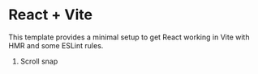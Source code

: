 # React + Vite

This template provides a minimal setup to get React working in Vite with HMR and some ESLint rules.

1) Scroll snap
